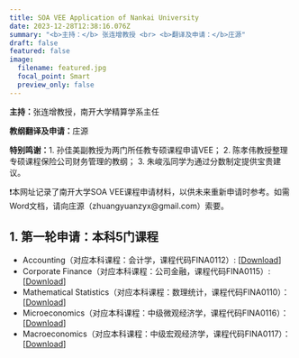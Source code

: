 ```yaml
---
title: SOA VEE Application of Nankai University
date: 2023-12-28T12:38:16.076Z
summary: "<b>主持：</b> 张连增教授 <br> <b>翻译及申请：</b>庄源"
draft: false
featured: false
image:
  filename: featured.jpg
  focal_point: Smart
  preview_only: false
---
```

<b>主持：</b>张连增教授，南开大学精算学系主任

<b>教纲翻译及申请：</b>庄源

<b>特别鸣谢：</b>1. 孙佳美副教授为两门所任教专硕课程申请VEE；
2. 陈孝伟教授整理专硕课程保险公司财务管理的教纲；
3. 朱峻泓同学为通过分数制定提供宝贵建议。

<p>&#10071;本网址记录了南开大学SOA VEE课程申请材料，以供未来重新申请时参考。如需Word文档，请向庄源（zhuangyuanzyx@gmail.com）索要。</p>

## 1. 第一轮申请：本科5门课程

* Accounting（对应本科课程：会计学，课程代码FINA0112）: [[Download](https://yuanzhuang.xyz/uploads/VEE/Accounting_Description_and_syllabus_Nankai_University.pdf)]
* Corporate Finance（对应本科课程：公司金融，课程代码FINA0115）:[[Download](https://yuanzhuang.xyz/uploads/VEE/Corporate_Finance_Description_and_syllabus_Nankai_University.pdf)]
* Mathematical Statistics（对应本科课程：数理统计，课程代码FINA0110）：[[Download](https://yuanzhuang.xyz/uploads/VEE/Mathematical_Statistics_Description_and_syllabus_Nankai_University.pdf)]
* Microeconomics（对应本科课程：中级微观经济学，课程代码FINA0116）：[[Download](https://yuanzhuang.xyz/uploads/VEE/Intermediate_Microeconomics_Description_and_syllabus_Nankai_University.pdf)]
* Macroeconomics（对应本科课程：中级宏观经济学，课程代码FINA0117）：[[Download](https://yuanzhuang.xyz/uploads/VEE/Intermediate_Macroeconomics_Description_and_syllabus_Nankai_University.pdf)]